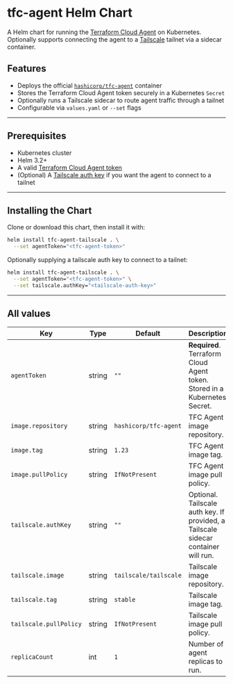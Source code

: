 # tfc-agent Helm Chart

A Helm chart for running the [Terraform Cloud Agent](https://developer.hashicorp.com/terraform/cloud-docs/agents) on Kubernetes.  
Optionally supports connecting the agent to a [Tailscale](https://tailscale.com) tailnet via a sidecar container.

## Features

- Deploys the official [`hashicorp/tfc-agent`](https://hub.docker.com/r/hashicorp/tfc-agent) container
- Stores the Terraform Cloud Agent token securely in a Kubernetes `Secret`
- Optionally runs a Tailscale sidecar to route agent traffic through a tailnet
- Configurable via `values.yaml` or `--set` flags

---

## Prerequisites

- Kubernetes cluster
- Helm 3.2+
- A valid [Terraform Cloud Agent token](https://developer.hashicorp.com/terraform/cloud-docs/agents#generating-agent-tokens)
- (Optional) A [Tailscale auth key](https://tailscale.com/kb/1085/auth-keys) if you want the agent to connect to a tailnet

---

## Installing the Chart

Clone or download this chart, then install it with:

```bash
helm install tfc-agent-tailscale . \
  --set agentToken="<tfc-agent-token>"
```

Optionally supplying a tailscale auth key to connect to a tailnet:

```bash
helm install tfc-agent-tailscale . \
  --set agentToken="<tfc-agent-token>" \
  --set tailscale.authKey="<tailscale-auth-key>"
```

---

## All values

| Key                    | Type   | Default               | Description                                                                        |
| ---------------------- | ------ | --------------------- | ---------------------------------------------------------------------------------- |
| `agentToken`           | string | `""`                  | **Required**. Terraform Cloud Agent token. Stored in a Kubernetes Secret.          |
| `image.repository`     | string | `hashicorp/tfc-agent` | TFC Agent image repository.                                                        |
| `image.tag`            | string | `1.23`              | TFC Agent image tag.                                                               |
| `image.pullPolicy`     | string | `IfNotPresent`        | TFC Agent image pull policy.                                                       |
| `tailscale.authKey`     | string | `""`                  | Optional. Tailscale auth key. If provided, a Tailscale sidecar container will run. |
| `tailscale.image`      | string | `tailscale/tailscale` | Tailscale image repository.                                                        |
| `tailscale.tag`        | string | `stable`              | Tailscale image tag.                                                               |
| `tailscale.pullPolicy` | string | `IfNotPresent`        | Tailscale image pull policy.                                                       |
| `replicaCount`         | int    | `1`                   | Number of agent replicas to run.                                                   |
